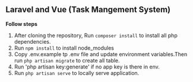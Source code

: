## Laravel and Vue (Task Mangement System)

**Follow steps**

1. After cloning the repository, Run `composer install` to install all php dependencies.
2. Run `npm install` to install node_modules
3. Copy .env.example tp .env file and update environment variables.Then run `php artisan migrate` to create all table.
4. Run 'php artisan key:generate' if no app key is there in env.
5. Run `php artisan serve` to locally serve application.